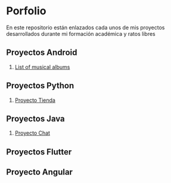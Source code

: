 # Porfolio
En este repositorio están enlazados cada unos de mis proyectos desarrollados durante mi formación académica y ratos libres

## Proyectos Android

1. [List of musical albums](https://github.com/LuisHL7/music-album.git)



## Proyectos Python

1. [Proyecto Tienda](https://github.com/LuisHL7/proyect-store.git)

## Proyectos Java
1. [Proyecto Chat](https://github.com/LuisHL7/project-chat.git)

## Proyectos Flutter

## Proyecto Angular


